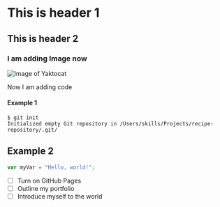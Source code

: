 # This is header 1
## This is header 2

### I am adding Image now

![Image of Yaktocat](https://octodex.github.com/images/yaktocat.png)

Now I am adding code

#### Example 1
```
$ git init
Initialized empty Git repository in /Users/skills/Projects/recipe-repository/.git/
```

## Example 2
``` javascript
var myVar = "Hello, world!";
```

- [ ] Turn on GitHub Pages
- [ ] Outline my portfolio
- [ ] Introduce myself to the world
